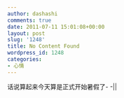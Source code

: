 ```yaml
---
author: dashashi
comments: true
date: 2011-07-11 15:01:08+00:00
layout: post
slug: '1248'
title: No Content Found
wordpress_id: 1248
categories:
- 心情
---
```


话说算起来今天算是正式开始暑假了- -||
